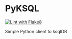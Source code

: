 # PyKSQL
[![Lint with Flake8](https://github.com/rwuthric/PyKSQL/actions/workflows/lint.yml/badge.svg)](https://github.com/rwuthric/PyKSQL/actions/workflows/lint.yml)

Simple Python client to ksqlDB
